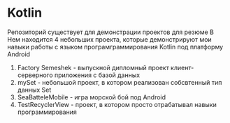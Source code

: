 # Kotlin
Репозиторий существует для демонстрации проектов для резюме
В Нем находится 4 небольших проекта, которые демонстрируют мои навыки работы с языком програмграммирования Kotlin под платформу Android
1. Factory Semeshek - выпускной дипломный проект клиент-серверного приложения с базой данных
2. mySet - небольшой проект, в котором реализован собсвтенный тип данных Set
3. SeaBatteleMobile - игра морской бой под Android
4. TestRecyclerView - проект, в котором просто отрабатывал навыки программирования 
